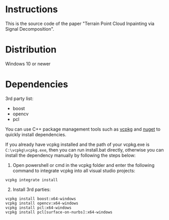 # Instructions

This is the source code of the paper "Terrain Point Cloud Inpainting via Signal Decomposition".

# Distribution

Windows 10 or newer

# Dependencies

3rd party list:

* boost
* opencv
* pcl

You can use C++ package management tools such as [vcpkg](https://vcpkg.io/en/) and [nuget](https://www.nuget.org/) to quickly install dependencies.

If you already have vcpkg installed and the path of your vcpkg.exe is ```C:\vcpkg\vcpkg.exe```, then you can run install.bat directly, otherwise you can install the dependency manually by following the steps below:

1. Open powershell or cmd in the vcpkg folder and enter the following command to integrate vcpkg into all visual studio projects:

``` 
vcpkg integrate install
```

2. Install 3rd parties:

``` 
vcpkg install boost:x64-windows 
vcpkg install opencv:x64-windows 
vcpkg install pcl:x64-windows 
vcpkg install pcl[surface-on-nurbs]:x64-windows 
```




